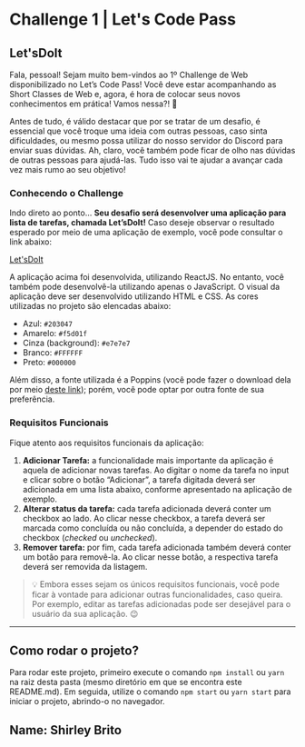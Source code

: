 # Challenge 1 | Let's Code Pass

## Let'sDoIt

Fala, pessoal! Sejam muito bem-vindos ao 1º Challenge de Web disponibilizado no Let’s Code Pass! Você deve estar acompanhando as Short Classes de Web e, agora, é hora de colocar seus novos conhecimentos em prática! Vamos nessa?! 🚀

Antes de tudo, é válido destacar que por se tratar de um desafio, é essencial que você troque uma ideia com outras pessoas, caso sinta dificuldades, ou mesmo possa utilizar do nosso servidor do Discord para enviar suas dúvidas. Ah, claro, você também pode ficar de olho nas dúvidas de outras pessoas para ajudá-las. Tudo isso vai te ajudar a avançar cada vez mais rumo ao seu objetivo!

### Conhecendo o Challenge

Indo direto ao ponto... **Seu desafio será desenvolver uma aplicação para lista de tarefas, chamada Let’sDoIt!** Caso deseje observar o resultado esperado por meio de uma aplicação de exemplo, você pode consultar o link abaixo:

[Let'sDoIt](https://lets-do-it-23v492681-walissonsilva.vercel.app/)

A aplicação acima foi desenvolvida, utilizando ReactJS. No entanto, você também pode desenvolvê-la utilizando apenas o JavaScript. O visual da aplicação deve ser desenvolvido utilizando HTML e CSS. As cores utilizadas no projeto são elencadas abaixo:

- Azul: `#203047`
- Amarelo: `#f5d01f`
- Cinza (background): `#e7e7e7`
- Branco: `#FFFFFF`
- Preto: `#000000`

Além disso, a fonte utilizada é a Poppins (você pode fazer o download dela por meio [deste link](https://fonts.google.com/specimen/Poppins?query=poppins)); porém, você pode optar por outra fonte de sua preferência.

### Requisitos Funcionais

Fique atento aos requisitos funcionais da aplicação:

1. **Adicionar Tarefa:** a funcionalidade mais importante da aplicação é aquela de adicionar novas tarefas. Ao digitar o nome da tarefa no input e clicar sobre o botão “Adicionar”, a tarefa digitada deverá ser adicionada em uma lista abaixo, conforme apresentado na aplicação de exemplo.
2. **Alterar status da tarefa:** cada tarefa adicionada deverá conter um checkbox ao lado. Ao clicar nesse checkbox, a tarefa deverá ser marcada como concluída ou não concluída, a depender do estado do checkbox (_checked_ ou _unchecked_).
3. **Remover tarefa:** por fim, cada tarefa adicionada também deverá conter um botão para removê-la. Ao clicar nesse botão, a respectiva tarefa deverá ser removida da listagem.

> 💡 Embora esses sejam os únicos requisitos funcionais, você pode ficar à vontade para adicionar outras funcionalidades, caso queira. Por exemplo, editar as tarefas adicionadas pode ser desejável para o usuário da sua aplicação. 😉

---

## Como rodar o projeto?

Para rodar este projeto, primeiro execute o comando `npm install` ou `yarn` na raiz desta pasta (mesmo diretório em que se encontra este README.md). Em seguida, utilize o comando `npm start` ou `yarn start` para iniciar o projeto, abrindo-o no navegador.

## Name: Shirley Brito


